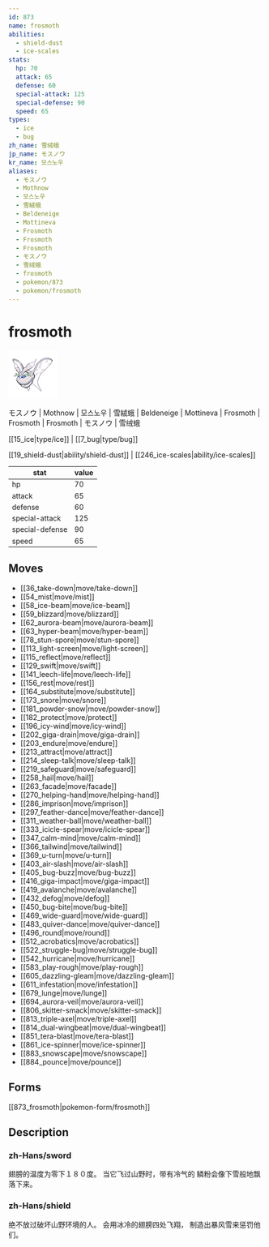 ```yaml
---
id: 873
name: frosmoth
abilities:
  - shield-dust
  - ice-scales
stats:
  hp: 70
  attack: 65
  defense: 60
  special-attack: 125
  special-defense: 90
  speed: 65
types:
  - ice
  - bug
zh_name: 雪绒蛾
jp_name: モスノウ
kr_name: 모스노우
aliases:
  - モスノウ
  - Mothnow
  - 모스노우
  - 雪絨蛾
  - Beldeneige
  - Mottineva
  - Frosmoth
  - Frosmoth
  - Frosmoth
  - モスノウ
  - 雪绒蛾
  - frosmoth
  - pokemon/873
  - pokemon/frosmoth
---
```

# frosmoth

![](https://raw.githubusercontent.com/PokeAPI/sprites/master/sprites/pokemon/873.png)

モスノウ | Mothnow | 모스노우 | 雪絨蛾 | Beldeneige | Mottineva | Frosmoth | Frosmoth | Frosmoth | モスノウ | 雪绒蛾

[[15_ice|type/ice]] | [[7_bug|type/bug]]

[[19_shield-dust|ability/shield-dust]] | [[246_ice-scales|ability/ice-scales]]

|stat|value|
|---|---|
|hp|70|
|attack|65|
|defense|60|
|special-attack|125|
|special-defense|90|
|speed|65|


## Moves

- [[36_take-down|move/take-down]]
- [[54_mist|move/mist]]
- [[58_ice-beam|move/ice-beam]]
- [[59_blizzard|move/blizzard]]
- [[62_aurora-beam|move/aurora-beam]]
- [[63_hyper-beam|move/hyper-beam]]
- [[78_stun-spore|move/stun-spore]]
- [[113_light-screen|move/light-screen]]
- [[115_reflect|move/reflect]]
- [[129_swift|move/swift]]
- [[141_leech-life|move/leech-life]]
- [[156_rest|move/rest]]
- [[164_substitute|move/substitute]]
- [[173_snore|move/snore]]
- [[181_powder-snow|move/powder-snow]]
- [[182_protect|move/protect]]
- [[196_icy-wind|move/icy-wind]]
- [[202_giga-drain|move/giga-drain]]
- [[203_endure|move/endure]]
- [[213_attract|move/attract]]
- [[214_sleep-talk|move/sleep-talk]]
- [[219_safeguard|move/safeguard]]
- [[258_hail|move/hail]]
- [[263_facade|move/facade]]
- [[270_helping-hand|move/helping-hand]]
- [[286_imprison|move/imprison]]
- [[297_feather-dance|move/feather-dance]]
- [[311_weather-ball|move/weather-ball]]
- [[333_icicle-spear|move/icicle-spear]]
- [[347_calm-mind|move/calm-mind]]
- [[366_tailwind|move/tailwind]]
- [[369_u-turn|move/u-turn]]
- [[403_air-slash|move/air-slash]]
- [[405_bug-buzz|move/bug-buzz]]
- [[416_giga-impact|move/giga-impact]]
- [[419_avalanche|move/avalanche]]
- [[432_defog|move/defog]]
- [[450_bug-bite|move/bug-bite]]
- [[469_wide-guard|move/wide-guard]]
- [[483_quiver-dance|move/quiver-dance]]
- [[496_round|move/round]]
- [[512_acrobatics|move/acrobatics]]
- [[522_struggle-bug|move/struggle-bug]]
- [[542_hurricane|move/hurricane]]
- [[583_play-rough|move/play-rough]]
- [[605_dazzling-gleam|move/dazzling-gleam]]
- [[611_infestation|move/infestation]]
- [[679_lunge|move/lunge]]
- [[694_aurora-veil|move/aurora-veil]]
- [[806_skitter-smack|move/skitter-smack]]
- [[813_triple-axel|move/triple-axel]]
- [[814_dual-wingbeat|move/dual-wingbeat]]
- [[851_tera-blast|move/tera-blast]]
- [[861_ice-spinner|move/ice-spinner]]
- [[883_snowscape|move/snowscape]]
- [[884_pounce|move/pounce]]

## Forms



[[873_frosmoth|pokemon-form/frosmoth]]

## Description

### zh-Hans/sword

翅膀的温度为零下１８０度。
当它飞过山野时，带有冷气的
鳞粉会像下雪般地飘落下来。

### zh-Hans/shield

绝不放过破坏山野环境的人。
会用冰冷的翅膀四处飞翔，
制造出暴风雪来惩罚他们。

